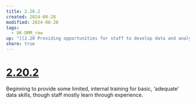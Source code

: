 ```yaml
---
title: 2.20.2
created: 2024-08-28
modified: 2024-08-28
tags:
  - UK-DMM_row
up: "[[2.20 Providing opportunities for staff to develop data and analysis skills]]"
share: true
---
```

# [2.20.2](2.20.2.md)

Beginning to provide some limited, internal training for basic, ‘adequate’ data skills, though staff mostly learn through experience.
